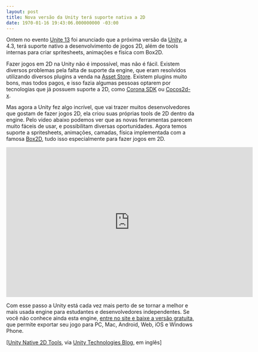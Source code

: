 ```yaml
---
layout: post
title: Nova versão da Unity terá suporte nativa a 2D
date: 1970-01-16 19:43:06.000000000 -03:00
---
```


Ontem no evento [Unite 13](http://unity3d.com/unite/unite2013/ "Unite 13") foi anunciado que a próxima versão da [Unity](http://unity3d.com/ "Unity"), a 4.3, terá suporte nativo a desenvolvimento de jogos 2D, além de tools internas para criar spritesheets, animações e física com Box2D.

Fazer jogos em 2D na Unity não é impossível, mas não é fácil. Existem diversos problemas pela falta de suporte da engine, que eram resolvidos utilizando diversos plugins a venda na [Asset Store](http://unity3d.com/asset-store "Asset Store"). Existem plugins muito bons, mas todos pagos, e isso fazia algumas pessoas optarem por tecnologias que já possuem suporte a 2D, como [Corona SDK](http://www.coronalabs.com/ "Corona") ou [Cocos2d-x](http://www.cocos2d-x.org/ "Cocos2d-x").

Mas agora a Unity fez algo incrível, que vai trazer muitos desenvolvedores que gostam de fazer jogos 2D, ela criou suas próprias tools de 2D dentro da engine. Pelo video abaixo podemos ver que as novas ferramentas parecem muito fáceis de usar, e possibilitam diversas oportunidades. Agora temos suporte a spritesheets, animações, camadas, física implementada com a famosa [Box2D](http://box2d.org/ "Box2D"), tudo isso especialmente para fazer jogos em 2D.

<span class="embed-youtube" style="text-align:center; display: block;"><iframe allowfullscreen="true" class="youtube-player" frameborder="0" height="402" src="http://www.youtube.com/embed/MoZlMGU99qk?version=3&rel=1&fs=1&autohide=2&showsearch=0&showinfo=1&iv_load_policy=1&wmode=transparent" type="text/html" width="660"></iframe></span>

Com esse passo a Unity está cada vez mais perto de se tornar a melhor e mais usada engine para estudantes e desenvolvedores independentes. Se você não conhece ainda esta engine, [entre no site e baixe a versão gratuita](http://unity3d.com/unity/download/ "Download"), que permite exportar seu jogo para PC, Mac, Android, Web, iOS e Windows Phone.

[[Unity Native 2D Tools](http://blogs.unity3d.com/2013/08/28/unity-native-2d-tools/ "Unity Native 2D Tools"), via [Unity Technologies Blog](http://blogs.unity3d.com/ "Blog"), em inglês]


